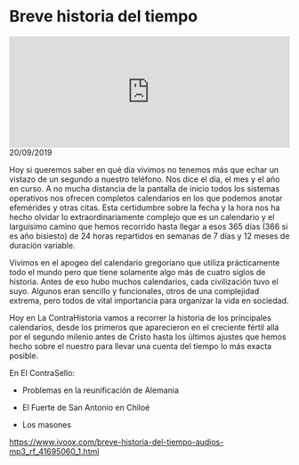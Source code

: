 # Breve historia del tiempo
<iframe id='audio_88903085' frameborder='0' allowfullscreen='' scrolling='no' height='200' style='width:100%;' src='https://www.ivoox.com/player_ej_41695060_6_1.html' loading='lazy'></iframe>20/09/2019

Hoy si queremos saber en qué día vivimos no tenemos más que echar un vistazo de un segundo a nuestro teléfono. Nos dice el día, el mes y el año en curso. A no mucha distancia de la pantalla de inicio todos los sistemas operativos nos ofrecen completos calendarios en los que podemos anotar efemérides y otras citas. Esta certidumbre sobre la fecha y la hora nos ha hecho olvidar lo extraordinariamente complejo que es un calendario y el larguísimo camino que hemos recorrido hasta llegar a esos 365 días (366 si es año bisiesto) de 24 horas repartidos en semanas de 7 días y 12 meses de duración variable. 

 Vivimos en el apogeo del calendario gregoriano que utiliza prácticamente todo el mundo pero que tiene solamente algo más de cuatro siglos de historia. Antes de eso hubo muchos calendarios, cada civilización tuvo el suyo. Algunos eran sencillo y funcionales, otros de una complejidad extrema, pero todos de vital importancia para organizar la vida en sociedad.  

 Hoy en La ContraHistoria vamos a recorrer la historia de los principales calendarios, desde los primeros que aparecieron en el creciente fértil allá por el segundo milenio antes de Cristo hasta los últimos ajustes que hemos hecho sobre el nuestro para llevar una cuenta del tiempo lo más exacta posible. 

 En El ContraSello:

 - Problemas en la reunificación de Alemania

 - El Fuerte de San Antonio en Chiloé

 - Los masones 

 

https://www.ivoox.com/breve-historia-del-tiempo-audios-mp3_rf_41695060_1.html

